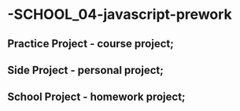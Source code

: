 # -SCHOOL_04-javascript-prework

## Practice Project - course project;
## Side Project - personal project;
## School Project - homework project;

